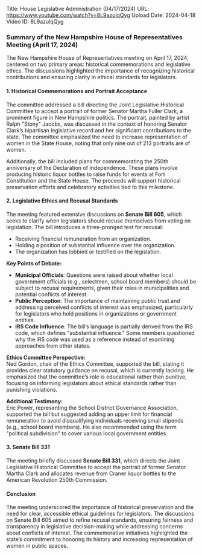 Title: House Legislative Administration (04/17/2024)
URL: https://www.youtube.com/watch?v=8L9azulqQyg
Upload Date: 2024-04-18
Video ID: 8L9azulqQyg

### Summary of the New Hampshire House of Representatives Meeting (April 17, 2024)  

The New Hampshire House of Representatives meeting on April 17, 2024, centered on two primary areas: historical commemorations and legislative ethics. The discussions highlighted the importance of recognizing historical contributions and ensuring clarity in ethical standards for legislators.  

#### **1. Historical Commemorations and Portrait Acceptance**  
The committee addressed a bill directing the Joint Legislative Historical Committee to accept a portrait of former Senator Martha Fuller Clark, a prominent figure in New Hampshire politics. The portrait, painted by artist Ralph "Stony" Jacobs, was discussed in the context of honoring Senator Clark’s bipartisan legislative record and her significant contributions to the state. The committee emphasized the need to increase representation of women in the State House, noting that only nine out of 213 portraits are of women.  

Additionally, the bill included plans for commemorating the 250th anniversary of the Declaration of Independence. These plans involve producing historic liquor bottles to raise funds for events at Fort Constitution and the State House. The proceeds will support historical preservation efforts and celebratory activities tied to this milestone.  

#### **2. Legislative Ethics and Recusal Standards**  
The meeting featured extensive discussions on **Senate Bill 605**, which seeks to clarify when legislators should recuse themselves from voting on legislation. The bill introduces a three-pronged test for recusal:  
- Receiving financial remuneration from an organization.  
- Holding a position of substantial influence over the organization.  
- The organization has lobbied or testified on the legislation.  

**Key Points of Debate:**  
- **Municipal Officials**: Questions were raised about whether local government officials (e.g., selectmen, school board members) should be subject to recusal requirements, given their roles in municipalities and potential conflicts of interest.  
- **Public Perception**: The importance of maintaining public trust and addressing perceived conflicts of interest was emphasized, particularly for legislators who hold positions in organizations or government entities.  
- **IRS Code Influence**: The bill’s language is partially derived from the IRS code, which defines "substantial influence." Some members questioned why the IRS code was used as a reference instead of examining approaches from other states.  

**Ethics Committee Perspective:**  
Ned Gordon, chair of the Ethics Committee, supported the bill, stating it provides clear statutory guidance on recusal, which is currently lacking. He emphasized that the committee’s role is educational rather than punitive, focusing on informing legislators about ethical standards rather than punishing violations.  

**Additional Testimony:**  
Eric Power, representing the School District Governance Association, supported the bill but suggested adding an upper limit for financial remuneration to avoid disqualifying individuals receiving small stipends (e.g., school board members). He also recommended using the term "political subdivision" to cover various local government entities.  

#### **3. Senate Bill 331**  
The meeting briefly discussed **Senate Bill 331**, which directs the Joint Legislative Historical Committee to accept the portrait of former Senator Martha Clark and allocates revenue from Craner liquor bottles to the American Revolution 250th Commission.  

#### **Conclusion**  
The meeting underscored the importance of historical preservation and the need for clear, accessible ethical guidelines for legislators. The discussions on Senate Bill 605 aimed to refine recusal standards, ensuring fairness and transparency in legislative decision-making while addressing concerns about conflicts of interest. The commemorative initiatives highlighted the state’s commitment to honoring its history and increasing representation of women in public spaces.